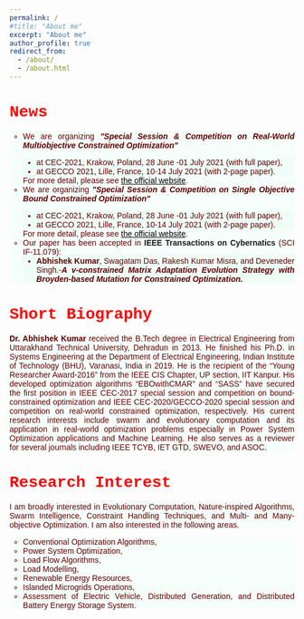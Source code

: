 ```yaml
---
permalink: /
#title: "About me"
excerpt: "About me"
author_profile: true
redirect_from: 
  - /about/
  - /about.html
---
```

<h1 style="color:Red;font-family:courier"> <b>News</b></h1>
<ul style="font-size:14px;list-style-type:circle;background-color:rgba(210, 255, 232, 0.2); color:rgba(98, 0, 0, 1);text-align: justify;font-family:helvetica">
  <li> We are organizing  <b><i> "Special Session & Competition on Real-World Multiobjective Constrained Optimization" </i></b> </li>
      <ul style="list-style-type:disc;background-color:rgba(210, 255, 232, 0.2); color:rgba(98, 0, 0, 1);text-align: justify;font-family:helvetica">
        <li> at CEC-2021, Krakow, Poland, 28 June -01 July 2021 (with full paper), </li>
        <li> at GECCO 2021, Lille, France, 10-14 July 2021 (with 2-page paper). </li>
  </ul>
  For more detail, please see <a style="color:black" href="https://www3.ntu.edu.sg/home/epnsugan/index_files/CEC2021/CEC2021-1.htm" style="text-decoration:none" target="_blank">the official website</a>.
  <li> We are organizing  <b><i> "Special Session & Competition on Single Objective Bound Constrained Optimization" </i></b> </li>
      <ul style="list-style-type:disc;background-color:rgba(210, 255, 232, 0.2); color:rgba(98, 0, 0, 1);text-align: justify;font-family:helvetica">
        <li> at CEC-2021, Krakow, Poland, 28 June -01 July 2021 (with full paper), </li>
        <li> at GECCO 2021, Lille, France, 10-14 July 2021 (with 2-page paper). </li>
  </ul>
  For more detail, please see <a style="color:black" href="https://www3.ntu.edu.sg/home/epnsugan/index_files/CEC2021/CEC2021-2.htm" style="text-decoration:none" target="_blank">the official website</a>.
  <li> Our paper has been accepted in <a href="https://ieeexplore.ieee.org/xpl/RecentIssue.jsp?punumber=6221036" style="text-decoration:none" target="_blank"><b>IEEE Transactions on Cybernatics</b></a> (SCI IF-11.079):
    <ul style="list-style-type:disc;background-color:rgba(210, 255, 232, 0.2); color:rgba(98, 0, 0, 1);text-align: justify;font-family:helvetica">
      <li> <b>Abhishek Kumar</b>, Swagatam Das, Rakesh Kumar Misra, and Deveneder Singh.-<b><i>A v-constrained Matrix Adaptation Evolution Strategy with Broyden-based Mutation for Constrained Optimization.</i></b> </li>
    </ul></li>
</ul>

<h1 style="color:Red;font-family:courier"> <b>Short Biography</b></h1>
<p style="font-size:14px;background-color:rgba(210, 255, 232, 0.2); color:rgba(98, 0, 0, 1);text-align: justify;font-family:helvetica"> <b>Dr. Abhishek Kumar</b> received the B.Tech degree in Electrical Engineering from Uttarakhand Technical University, Dehradun in 2013. He finished his Ph.D. in Systems Engineering at the Department of Electrical Engineering, Indian Institute of Technology (BHU), Varanasi, India in 2019. He is the recipient of the “Young Researcher Award-2016” from the IEEE CIS Chapter, UP section, IIT Kanpur. His developed optimization algorithms “EBOwithCMAR” and “SASS” have secured the first position in IEEE CEC-2017 special session and competition on bound-constrained optimization and IEEE CEC-2020/GECCO-2020 special session and competition on real-world constrained optimization, respectively. His current research interests include swarm and evolutionary computation and its application in real-world optimization problems especially in Power System Optimization applications and Machine Learning. He also serves as a reviewer for several journals including IEEE TCYB, IET GTD, SWEVO, and ASOC. </p>

<h1 style="color:Red;font-family:courier"> <b>Research Interest</b></h1>
<p style="font-size:14px;background-color:rgba(210, 255, 232, 0.2); color:rgba(98, 0, 0, 1);text-align: justify;font-family:helvetica"> 
I am broadly interested in Evolutionary Computation, Nature-inspired Algorithms, Swarm Intelligence, Constraint Handling Techniques, and Multi- and Many-objective Optimization. I am also interested in the following areas. 
<ul style="font-size:14px;list-style-type:circle;background-color:rgba(210, 255, 232, 0.2); color:rgba(98, 0, 0, 1);text-align: justify;font-family:helvetica">
  <li>Conventional Optimization Algorithms,</li>
  <li>Power System Optimization,</li>
  <li>Load Flow Algorithms,</li>
  <li>Load Modelling,</li>
  <li>Renewable Energy Resources,</li>
  <li>Islanded Microgrids Operations,</li> 
  <li>Assessment of Electric Vehicle, Distributed Generation,  and Distributed Battery Energy Storage System.</li>
</ul></p>

<style>
div {
  background-color: rgba(210, 255, 232, 0.2);
}
<\style>
   

